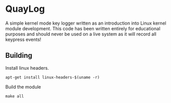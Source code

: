 # QuayLog
A simple kernel mode key logger written as an introduction into Linux kernel module development. This code has been written entirely for educational purposes and should never be used on a live system as it will record all keypress events!

## Building
Install linux headers.
```
apt-get install linux-headers-$(uname -r)
```
Build the module
```
make all
```
